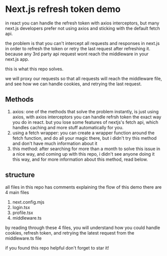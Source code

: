# Next.js refresh token demo

in react you can handle the refresh token with axios interceptors, but many next.js developers prefer not using axios and sticking with the default fetch api.

the problem is that you can't intercept all requests and responses in next.js in order to refresh the token or retry the last request after refreshing it.
because any 3rd party api request wont reach the middleware in your next.js app.

this is what this repo solves.

we will proxy our requests so that all requests will reach the middleware file, and see how we can handle cookies, and retrying the last request.

## Methods

1. axios: one of the methods that solve the problem instantly, is just using axios, with axios interceptors you can handle refrsh token the exact way you do in react. but you lose some features of nextjs's fetch api, which handles caching and more stuff automatically for you.
2. using a fetch wrapper: you can create a wrapper function around the fetch function, and do all your magic there, but i didn't try this method and don't have much information about it
3. this method: after searching for more than a month to solve this issue in a nice way, and coming up with this repo, i didn't see anyone doing it this way, and for more information about this method, read below.

## structure

all files in this repo has comments explaining the flow of this demo
there are 4 main files

1. next.config.mjs
2. login.tsx
3. profile.tsx
4. middleware.ts

by reading through these 4 files, you will understand how you could handle cookies, refresh token, and retrying the latest request from the middleware.ts file

if you found this repo helpful don't forget to star it!
